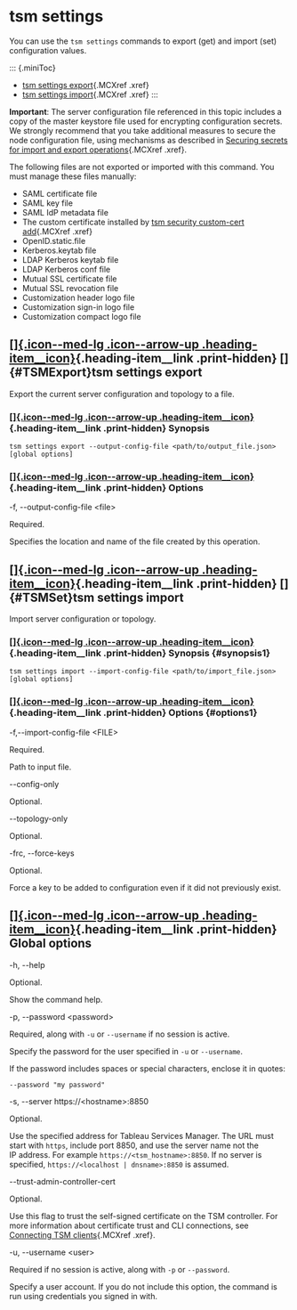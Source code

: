

tsm settings
============
You can use the `tsm settings` commands to export (get) and import (set)
configuration values.

::: {.miniToc}
-   [tsm settings
    export](https://help.tableau.com/current/server/en-us/cli_settings_tsm.htm#TSMExport){.MCXref
    .xref}
-   [tsm settings
    import](https://help.tableau.com/current/server/en-us/cli_settings_tsm.htm#TSMSet){.MCXref
    .xref}
:::

**Important**: The server configuration file referenced in this topic
includes a copy of the master keystore file used for encrypting
configuration secrets. We strongly recommend that you take additional
measures to secure the node configuration file, using mechanisms as
described in [Securing secrets for import and export
operations](https://help.tableau.com/current/server/en-us/security_secret_storage.htm#Securing){.MCXref
.xref}.

The following files are not exported or imported with this command. You
must manage these files manually:

-   SAML certificate file
-   SAML key file
-   SAML IdP metadata file
-   The custom certificate installed by [tsm security custom-cert
    add](https://help.tableau.com/current/server/en-us/cli_security_tsm.htm#custom-cert-add){.MCXref
    .xref}
-   OpenID.static.file
-   Kerberos.keytab file
-   LDAP Kerberos keytab file
-   LDAP Kerberos conf file
-   Mutual SSL certificate file
-   Mutual SSL revocation file
-   Customization header logo file
-   Customization sign-in logo file
-   Customization compact logo file

<div>

[[]{.icon--med-lg .icon--arrow-up .heading-item__icon}](https://help.tableau.com/current/server/en-us/cli_settings_tsm.htm#){.heading-item__link .print-hidden} []{#TSMExport}tsm settings export
-------------------------------------------------------------------------------------------------------------------------------------------------------------------------------------------------

</div>

Export the current server configuration and topology to a file.

<div>

### [[]{.icon--med-lg .icon--arrow-up .heading-item__icon}](https://help.tableau.com/current/server/en-us/cli_settings_tsm.htm#){.heading-item__link .print-hidden} Synopsis

</div>

`tsm settings export --output-config-file <path/to/output_file.json> [global options]`

<div>

### [[]{.icon--med-lg .icon--arrow-up .heading-item__icon}](https://help.tableau.com/current/server/en-us/cli_settings_tsm.htm#){.heading-item__link .print-hidden} Options

</div>

-f, \--output-config-file \<file\>

Required.

Specifies the location and name of the file created by this operation.

<div>

[[]{.icon--med-lg .icon--arrow-up .heading-item__icon}](https://help.tableau.com/current/server/en-us/cli_settings_tsm.htm#){.heading-item__link .print-hidden} []{#TSMSet}tsm settings import
----------------------------------------------------------------------------------------------------------------------------------------------------------------------------------------------

</div>

Import server configuration or topology.

<div>

### [[]{.icon--med-lg .icon--arrow-up .heading-item__icon}](https://help.tableau.com/current/server/en-us/cli_settings_tsm.htm#){.heading-item__link .print-hidden} Synopsis {#synopsis1}

</div>

`tsm settings import --import-config-file <path/to/import_file.json> [global options]`

<div>

### [[]{.icon--med-lg .icon--arrow-up .heading-item__icon}](https://help.tableau.com/current/server/en-us/cli_settings_tsm.htm#){.heading-item__link .print-hidden} Options {#options1}

</div>

-f,\--import-config-file \<FILE\>

Required.

Path to input file.

\--config-only

Optional.

\--topology-only

Optional.

-frc, \--force-keys

Optional.

Force a key to be added to configuration even if it did not previously
exist.

<div>

[[]{.icon--med-lg .icon--arrow-up .heading-item__icon}](https://help.tableau.com/current/server/en-us/cli_settings_tsm.htm#){.heading-item__link .print-hidden} Global options
------------------------------------------------------------------------------------------------------------------------------------------------------------------------------

</div>

-h, \--help

Optional.

Show the command help.

-p, \--password \<password\>

Required, along with `-u` or `--username` if no session is active.

Specify the password for the user specified in `-u` or `--username`.

If the password includes spaces or special characters, enclose it in
quotes:

`--password "my password"`

-s, \--server https://\<hostname\>:8850

Optional.

Use the specified address for Tableau Services Manager. The URL must
start with `https`, include port 8850, and use the server name not the
IP address. For example `https://<tsm_hostname>:8850`. If no server is
specified, `https://<localhost | dnsname>:8850` is assumed.

\--trust-admin-controller-cert

Optional.

Use this flag to trust the self-signed certificate on the
TSM controller. For more information about certificate trust and
CLI connections, see [Connecting
TSM clients](https://help.tableau.com/current/server/en-us/tsm_overview.htm#Connecti){.MCXref
.xref}.

-u, \--username \<user\>

Required if no session is active, along with `-p` or `--password`.

Specify a user account. If you do not include this option, the command
is run using credentials you signed in with.
